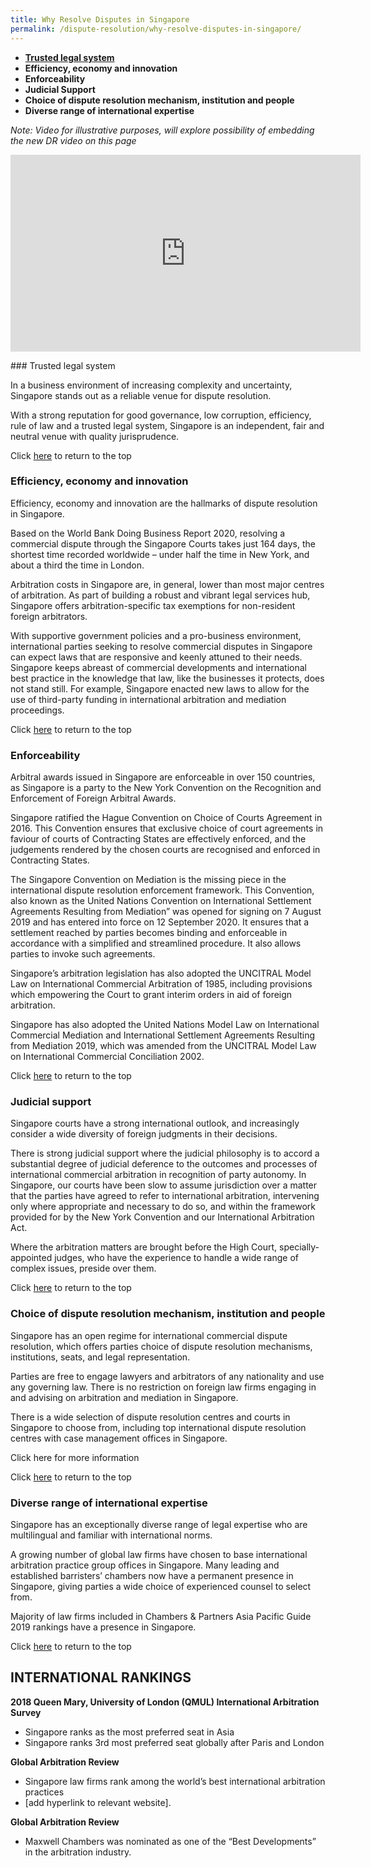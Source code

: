 ```yaml
---
title: Why Resolve Disputes in Singapore
permalink: /dispute-resolution/why-resolve-disputes-in-singapore/
---
```



 - [**Trusted legal system**](#trusted-legal-system)
 - **Efficiency, economy and innovation**
 - **Enforceability**
 - **Judicial Support**
 - **Choice of dispute resolution mechanism, institution and people**
 - **Diverse range of international expertise**


*Note: Video for illustrative purposes, will explore possibility of embedding the new DR video on this page*
<iframe width="560" height="315" src="https://www.youtube.com/embed/CnO9jgl7kIE" frameborder="0" allow="accelerometer; autoplay; clipboard-write; encrypted-media; gyroscope; picture-in-picture" allowfullscreen></iframe>

<a name="trusted-legal-system"></a>### Trusted legal system

In a business environment of increasing complexity and uncertainty, Singapore stands out as a reliable venue for dispute resolution.

With a strong reputation for good governance, low corruption, efficiency, rule of law and a trusted legal system, Singapore is an independent, fair and neutral venue with quality jurisprudence.


Click [here](#top) to return to the top


### Efficiency, economy and innovation

Efficiency, economy and innovation are the hallmarks of dispute resolution in Singapore.

Based on the World Bank Doing Business Report 2020, resolving a commercial dispute through the Singapore Courts takes just 164 days, the shortest time recorded worldwide – under half the time in New York, and about a third the time in London.

Arbitration costs in Singapore are, in general, lower than most major centres of arbitration. As part of building a robust and vibrant legal services hub, Singapore offers arbitration-specific tax exemptions for non-resident foreign arbitrators.

With supportive government policies and a pro-business environment, international parties seeking to resolve commercial disputes in Singapore can expect laws that are responsive and keenly attuned to their needs. Singapore keeps abreast of commercial developments and international best practice in the knowledge that law, like the businesses it protects, does not stand still. For example, Singapore enacted new laws to allow for the use of  third-party funding  in international arbitration and mediation proceedings.


Click [here](#top) to return to the top


### Enforceability

Arbitral awards issued in Singapore are enforceable in over 150 countries, as Singapore is a party to the  New York Convention on the Recognition and Enforcement of Foreign Arbitral Awards.

Singapore ratified the Hague Convention on Choice of Courts Agreement in 2016. This Convention ensures that exclusive choice of court agreements in faviour of courts of Contracting States are effectively enforced, and the judgements rendered by the chosen courts are recognised and enforced in Contracting States.

The Singapore Convention on Mediation is the missing piece in the international dispute resolution enforcement framework. This Convention, also known as the United Nations Convention on International Settlement Agreements Resulting from Mediation” was opened for signing on 7 August 2019 and has entered into force on 12 September 2020. It ensures that a settlement reached by parties becomes binding and enforceable in accordance with a simplified and streamlined procedure. It also allows parties to invoke such agreements.

Singapore’s arbitration legislation has also adopted the UNCITRAL Model Law on International Commercial Arbitration of 1985, including provisions which empowering the Court to grant interim orders in aid of foreign arbitration.

Singapore has also adopted the United Nations Model Law on International Commercial Mediation and International Settlement Agreements Resulting from Mediation 2019, which was amended from the UNCITRAL Model Law on International Commercial Conciliation 2002.

Click [here](#top) to return to the top


### Judicial support

Singapore courts have a strong international outlook, and increasingly consider a wide diversity of foreign judgments in their decisions.

There is strong judicial support  where the judicial philosophy is to accord a substantial degree of judicial deference to the outcomes and processes of international commercial arbitration in recognition of party autonomy. In Singapore, our courts have been slow to assume jurisdiction over a matter that the parties have agreed to refer to international arbitration, intervening only where appropriate and necessary to do so, and within the framework provided for by the New York Convention and our International Arbitration Act.

Where the arbitration matters are brought before the High Court, specially-appointed judges, who have the experience to handle a wide range of complex issues, preside over them.

Click [here](#top) to return to the top

### Choice of dispute resolution mechanism, institution and people

Singapore has an open regime for international commercial dispute resolution, which offers parties choice of dispute resolution mechanisms, institutions, seats, and legal representation.

Parties are free to engage lawyers and arbitrators of any nationality and use any governing law. There is no restriction on foreign law firms engaging in and advising on arbitration and mediation in Singapore.

There is a wide selection of dispute resolution centres and courts in Singapore to choose from, including top international dispute resolution centres with case management offices in Singapore.

Click here for more information

Click [here](#top) to return to the top

### Diverse range of international expertise

Singapore has an exceptionally diverse range of legal expertise who are multilingual and familiar with international norms.

A growing number of global law firms have chosen to base international arbitration practice group offices in Singapore. Many leading and established barristers’ chambers now have a permanent presence in Singapore, giving parties a wide choice of experienced counsel to select from.

Majority of law firms included in Chambers & Partners Asia Pacific Guide 2019 rankings  have a presence in Singapore.

Click [here](#top) to return to the top

## INTERNATIONAL RANKINGS

**2018 Queen Mary, University of London (QMUL) International Arbitration Survey**

- Singapore ranks as the most preferred seat in Asia
- Singapore ranks 3rd most preferred seat globally after Paris and London

**Global Arbitration Review**

- Singapore law firms rank among the world’s best international arbitration practices
-  [add hyperlink to relevant website].

**Global Arbitration Review**
- Maxwell Chambers was nominated as one of the “Best Developments” in the arbitration industry.


